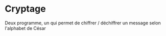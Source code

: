 # Cryptage
 Deux programme, un qui permet de chiffrer / déchiffrer un message selon l'alphabet de César
